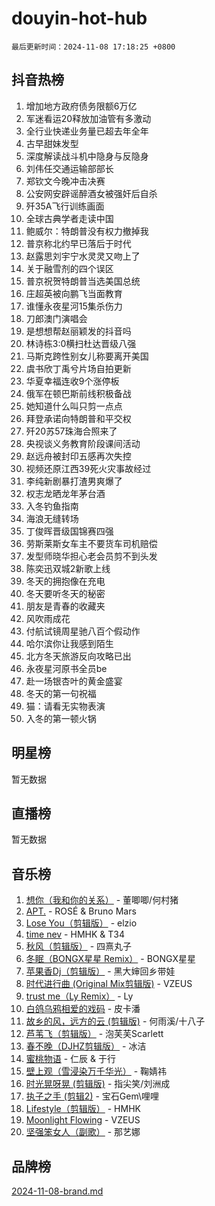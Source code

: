 # douyin-hot-hub

`最后更新时间：2024-11-08 17:18:25 +0800`

## 抖音热榜

1. 增加地方政府债务限额6万亿
1. 军迷看运20释放加油管有多激动
1. 全行业快递业务量已超去年全年
1. 古早甜妹发型
1. 深度解读战斗机中隐身与反隐身
1. 刘伟任交通运输部部长
1. 郑钦文今晚冲击决赛
1. 公安网安辟谣醉酒女被强奸后自杀
1. 歼35A飞行训练画面
1. 全球古典学者走读中国
1. 鲍威尔：特朗普没有权力撤掉我
1. 普京称北约早已落后于时代
1. 赵露思刘宇宁水灵灵又吻上了
1. 关于融雪剂的四个误区
1. 普京祝贺特朗普当选美国总统
1. 庄超英被向鹏飞当面教育
1. 谁懂永夜星河15集杀伤力
1. 刀郎澳门演唱会
1. 是想想帮赵丽颖发的抖音吗
1. 林诗栋3:0横扫杜达晋级八强
1. 马斯克跨性别女儿称要离开美国
1. 虞书欣丁禹兮片场自拍更新
1. 华夏幸福连收9个涨停板
1. 俄军在顿巴斯前线积极备战
1. 她知道什么叫只剪一点点
1. 拜登承诺向特朗普和平交权
1. 歼20苏57珠海合照来了
1. 央视谈义务教育阶段课间活动
1. 赵远舟被封印五感再次失控
1. 视频还原江西39死火灾事故经过
1. 李纯新剧暴打渣男爽爆了
1. 权志龙晒龙年茅台酒
1. 入冬钓鱼指南
1. 海浪无缝转场
1. 丁俊晖晋级国锦赛四强
1. 劳斯莱斯女车主不要货车司机赔偿
1. 发型师晓华担心老会员剪不到头发
1. 陈奕迅双城2新歌上线
1. 冬天的拥抱像在充电
1. 冬天要听冬天的秘密
1. 朋友是青春的收藏夹
1. 风吹雨成花
1. 付航试镜周星驰八百个假动作
1. 哈尔滨你让我感到陌生
1. 北方冬天旅游反向攻略已出
1. 永夜星河原书全员be
1. 赴一场银杏叶的黄金盛宴
1. 冬天的第一句祝福
1. 猫：请看无实物表演
1. 入冬的第一顿火锅

## 明星榜

暂无数据

## 直播榜

暂无数据

## 音乐榜

1. [想你（我和你的关系）](https://sf5-hl-cdn-tos.douyinstatic.com/obj/tos-cn-ve-2774/o8QxhcOBDYYX0zqKCjFVQXZ3RBffnRBQEogitG) - 董唧唧/何村猪
1. [APT.](https://sf3-cdn-tos.douyinstatic.com/obj/tos-cn-ve-2774/oUIcRnUtZBV1JgZtxIMCAiiBSVBSEEOCFfkeMQ) - ROSÉ & Bruno Mars
1. [Lose You（剪辑版）](https://sf5-hl-cdn-tos.douyinstatic.com/obj/tos-cn-ve-2774/og9yxQxAWI86iBNr9ojBFMoWTIvDZZb8HwiGY) - elzio
1. [time nev](https://sf5-hl-cdn-tos.douyinstatic.com/obj/tos-cn-ve-2774/oc6aICzpzBCWrhCvDVi2AZmQLt0gIBxfMEfd6i) - HMHK & T34
1. [秋风（剪辑版）](https://sf5-hl-cdn-tos.douyinstatic.com/obj/tos-cn-ve-2774/ocGaU84LfAfzMd2wbXdQFpCGhBiXg82JNMRRie) - 四熹丸子
1. [冬眠（BONGX星星 Remix）](https://sf5-hl-cdn-tos.douyinstatic.com/obj/tos-cn-ve-2774/oMCfFFoE3LwQ7agAgOIG4ieExqkeAsxNBEkLdz) - BONGX星星
1. [苹果香Dj（剪辑版）](https://sf5-hl-cdn-tos.douyinstatic.com/obj/tos-cn-ve-2774/oEeIEQbYGAOspCTRAIeYF4Ok8LgZ8NBaRe4ztR) - 黑大婶回乡带娃
1. [时代进行曲 (Original Mix剪辑版)](https://sf5-hl-cdn-tos.douyinstatic.com/obj/tos-cn-ve-2774/oYrssziLdrtiW6cKABM8n5Vfc2xwXiIBInoAkn) - VZEUS
1. [trust me（Ly Remix）](https://sf5-hl-cdn-tos.douyinstatic.com/obj/tos-cn-ve-2774/oUo1M8fz5AfmMSExABQQKFE0eCMWgsiccfqrMA) - Ly
1. [白鸽乌鸦相爱的戏码](https://sf3-cdn-tos.douyinstatic.com/obj/tos-cn-ve-2774/oMVVEf6eDAOmFtNtCsEqKpIorBDM8Nkg6TZRqC) - 皮卡潘
1. [故乡的风，远方的云 (剪辑版)](https://sf3-cdn-tos.douyinstatic.com/obj/tos-cn-ve-2774/ooPEdiZMrAAWisczq1WXoZYGU6GxII2UUBvYI) - 何雨溪/十八子
1. [芦苇飞（剪辑版）](https://sf3-cdn-tos.douyinstatic.com/obj/tos-cn-ve-2774/ok3IaChjEFFoK3FAMzXDEgfpeE6Al3Nv2BnfCW) - 泡芙芙Scarlett
1. [春不晚（DJHZ剪辑版）](https://sf3-cdn-tos.douyinstatic.com/obj/tos-cn-ve-2774/osEZa7YZ6wNo9QDABgfGFaCQKRQTNafsBJDnKt) - 冰洁
1. [蜜桃物语](https://sf3-cdn-tos.douyinstatic.com/obj/tos-cn-ve-2774/oIhOSCZtIACtYU4XQkngiW9kCBfVD1Fz9IYeqL) - 仁辰 & 于行
1. [壁上观（雪浸染万千华光）](https://sf3-cdn-tos.douyinstatic.com/obj/tos-cn-ve-2774/ocIizBMxWi8vA8UdAMIYdYCjgBB5Z3WZWxrvY) - 鞠婧祎
1. [时光晃呀晃 (剪辑版)](https://sf3-cdn-tos.douyinstatic.com/obj/tos-cn-ve-2774/o8ACeQem3gwI1x3GIYGAfKG0LJebKFRJDwRwyW) - 指尖笑/刘洲成
1. [执子之手 (剪辑2)](https://sf5-hl-cdn-tos.douyinstatic.com/obj/tos-cn-ve-2774/oUoZLQjCc31XzqsBnBQUNgeKtYPBcgbFDwtfcu) - 宝石Gem\哩哩
1. [Lifestyle（剪辑版）](https://sf5-hl-cdn-tos.douyinstatic.com/obj/tos-cn-ve-2774/owfqGgjwG3V5lCLaAIezFMeg3LtuKNBaZKgzPV) - HMHK
1. [Moonlight Flowing](https://sf3-cdn-tos.douyinstatic.com/obj/tos-cn-ve-2774/oopZsCtRnQgOhEYmv9FfBBgwmeaQmWQQZED9tN) - VZEUS
1. [坚强笨女人（副歌）](https://sf5-hl-cdn-tos.douyinstatic.com/obj/tos-cn-ve-2774/ospNInQiZvGWyBVg5zkNsAMct5uJIg1CrZiPL) - 那艺娜

## 品牌榜

[2024-11-08-brand.md](2024-11-08-brand.md)

